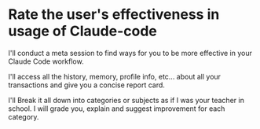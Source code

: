 # Rate the user's effectiveness in usage of Claude-code

I'll conduct a meta session to find ways for you to be more effective in your Claude Code workflow.

I'll access all the history, memory, profile info, etc... about all your transactions and give you a concise report card.

I'll Break it all down into categories or subjects as if I was your teacher in school.
I will grade you, explain and suggest improvement for each category.
